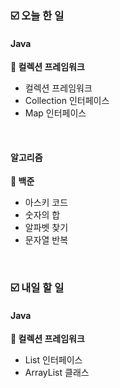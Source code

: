 ### ☑️  오늘 한 일
#### Java
<strong>📌 컬렉션 프레임워크</strong>
  - 컬렉션 프레임워크
  - Collection 인터페이스
  - Map 인터페이스

<br>

#### 알고리즘
<strong>🥉 백준</strong>
  - 아스키 코드
  - 숫자의 합
  - 알파벳 찾기
  - 문자열 반복

<br>

### ☑️  내일 할 일
#### Java
<strong>📌 컬렉션 프레임워크</strong>
  - List 인터페이스
  - ArrayList 클래스
